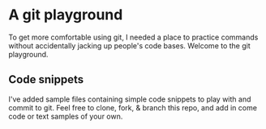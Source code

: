 # A git playground
To get more comfortable using git, I needed a place to practice commands without accidentally jacking up people's code bases.  Welcome to the git playground.

## Code snippets
I've added sample files containing simple code snippets to play with and commit to git.  Feel free to clone, fork, & branch this repo, and add in come code or text samples of your own.
